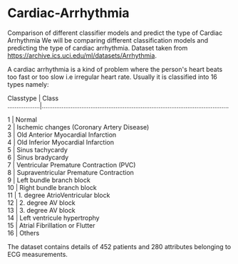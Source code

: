 # Cardiac-Arrhythmia
Comparison of different classifier models and predict the type of Cardiac Arrhythmia
We will be comparing different classification models and predicting the type of cardiac arrhythmia. Dataset taken from https://archive.ics.uci.edu/ml/datasets/Arrhythmia.

A cardiac arrhythmia is a kind of problem where the person's heart beats too fast or too slow i.e irregular heart rate. Usually it is classified into 16 types namely:

Classtype | Class
..................|........................................................................................................

1    |    Normal                                       
2    |    Ischemic changes (Coronary Artery Disease)    
3    |    Old Anterior Myocardial Infarction            
4    |    Old Inferior Myocardial Infarction            
5    |    Sinus tachycardy                              
6    |    Sinus bradycardy                              
7    |    Ventricular Premature Contraction (PVC)       
8    |    Supraventricular Premature Contraction        
9    |    Left bundle branch block                      	
10   |    Right bundle branch block                     
11   |    1. degree AtrioVentricular block              	
12   |    2. degree AV block                            
13   |    3. degree AV block                            
14   |    Left ventricule hypertrophy                   
15   |    Atrial Fibrillation or Flutter                
16   |    Others

The dataset contains details of 452 patients and 280 attributes belonging to ECG measurements.
